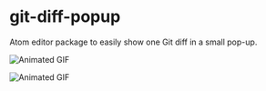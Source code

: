 git-diff-popup
==========

Atom editor package to easily show one Git diff in a small pop-up.

  ![Animated GIF](https://github.com/mark-hahn/git-diff-popup/blob/master/screenshots/diff.gif?raw=true)

  ![Animated GIF](https://github.com/mark-hahn/git-diff-popup/blob/master/screenshots/diffla.gif?raw=true)

